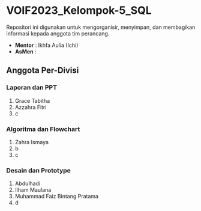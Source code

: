 # VOIF2023_Kelompok-5_SQL
Repositori ini digunakan untuk mengorganisir, menyimpan, dan membagikan informasi kepada anggota tim perancang.
- **Mentor** : Ikhfa Aulia (Ichi)
- **AsMen** : 

## Anggota Per-Divisi
### Laporan dan PPT
1. Grace Tabitha
2. Azzahra Fitri
3. c

### Algoritma dan Flowchart
1. Zahra Ismaya
2. b
3. c

### Desain dan Prototype
1. Abdulhadi
2. Ilham Maulana
3. Muhammad Faiz Bintang Pratama 
4. d
   
